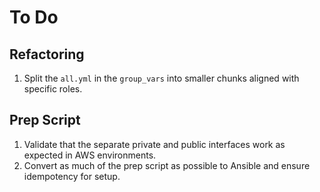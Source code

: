 # To Do

## Refactoring
1.  Split the `all.yml` in the `group_vars` into smaller chunks aligned with specific roles.

## Prep Script
1.  Validate that the separate private and public interfaces work as expected in AWS environments.
2.  Convert as much of the prep script as possible to Ansible and ensure idempotency for setup.

